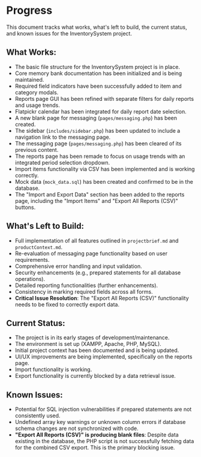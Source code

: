 # Progress

This document tracks what works, what's left to build, the current status, and known issues for the InventorySystem project.

## What Works:
- The basic file structure for the InventorySystem project is in place.
- Core memory bank documentation has been initialized and is being maintained.
- Required field indicators have been successfully added to item and category modals.
- Reports page GUI has been refined with separate filters for daily reports and usage trends.
- Flatpickr calendar has been integrated for daily report date selection.
- A new blank page for messaging (`pages/messaging.php`) has been created.
- The sidebar (`includes/sidebar.php`) has been updated to include a navigation link to the messaging page.
- The messaging page (`pages/messaging.php`) has been cleared of its previous content.
- The reports page has been remade to focus on usage trends with an integrated period selection dropdown.
- Import items functionality via CSV has been implemented and is working correctly.
- Mock data (`mock_data.sql`) has been created and confirmed to be in the database.
- The "Import and Export Data" section has been added to the reports page, including the "Import Items" and "Export All Reports (CSV)" buttons.

## What's Left to Build:
- Full implementation of all features outlined in `projectbrief.md` and `productContext.md`.
- Re-evaluation of messaging page functionality based on user requirements.
- Comprehensive error handling and input validation.
- Security enhancements (e.g., prepared statements for all database operations).
- Detailed reporting functionalities (further enhancements).
- Consistency in marking required fields across all forms.
- **Critical Issue Resolution**: The "Export All Reports (CSV)" functionality needs to be fixed to correctly export data.

## Current Status:
- The project is in its early stages of development/maintenance.
- The environment is set up (XAMPP, Apache, PHP, MySQL).
- Initial project context has been documented and is being updated.
- UI/UX improvements are being implemented, specifically on the reports page.
- Import functionality is working.
- Export functionality is currently blocked by a data retrieval issue.

## Known Issues:
- Potential for SQL injection vulnerabilities if prepared statements are not consistently used.
- Undefined array key warnings or unknown column errors if database schema changes are not synchronized with code.
- **"Export All Reports (CSV)" is producing blank files**: Despite data existing in the database, the PHP script is not successfully fetching data for the combined CSV export. This is the primary blocking issue.
